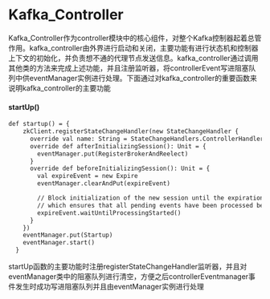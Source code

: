 # Kafka_Controller

Kafka_Controller作为controller模块中的核心组件，对整个Kafka控制器起着总管作用。kafka_controller由外界进行启动和关闭，主要功能有进行状态机和控制器上下文的初始化，并负责想不通的代理节点发送信息。kafka_controller通过调用其他类的方法来完成上述功能，并且注册监听器，将controllerEvent写进阻塞队列中供eventManager实例进行处理。下面通过对kafka_controller的重要函数来说明kafka_controller的主要功能

#### startUp()

```apache
def startup() = {
    zkClient.registerStateChangeHandler(new StateChangeHandler {
      override val name: String = StateChangeHandlers.ControllerHandler
      override def afterInitializingSession(): Unit = {
        eventManager.put(RegisterBrokerAndReelect)
      }
      override def beforeInitializingSession(): Unit = {
        val expireEvent = new Expire
        eventManager.clearAndPut(expireEvent)

        // Block initialization of the new session until the expiration event is being handled,
        // which ensures that all pending events have been processed before creating the new session
        expireEvent.waitUntilProcessingStarted()
      }
    })
    eventManager.put(Startup)
    eventManager.start()
  }
```

startUp函数的主要功能时注册registerStateChangeHandler监听器，并且对eventManager类中的阻塞队列进行清空，方便之后controllerEventmanager事件发生时成功写进阻塞队列并且由eventManager实例进行处理
